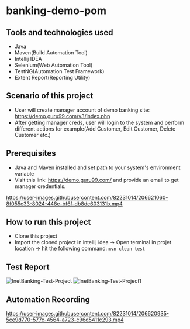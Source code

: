 # banking-demo-pom

## Tools and technologies used
- Java
- Maven(Build Automation Tool)
- Intellij IDEA
- Selenium(Web Automation Tool)
- TestNG(Automation Test Framework)
- Extent Report(Reporting Utility)

## Scenario of this project
- User will create manager account of demo banking site: https://demo.guru99.com/v3/index.php
- After getting manager creds, user will login to the system and perform different actions for example(Add Customer, Edit Customer, Delete Customer etc.)

## Prerequisites
- Java and Maven installed and set path to your system's environment variable
- Visit this link: https://demo.guru99.com/ and provide an email to get manager credentials.

https://user-images.githubusercontent.com/82231014/206621060-8f055c33-8024-448e-bf6f-db8de603131b.mp4

## How to run this project
- Clone this project
- Import the cloned project in intellij idea -> Open terminal in projet location -> hit the following command: ```mvn clean test```

## Test Report
![InetBanking-Test-Project](https://user-images.githubusercontent.com/82231014/206620887-640a9727-a34b-4b34-90b8-1b99601a2c10.png)
![InetBanking-Test-Project1](https://user-images.githubusercontent.com/82231014/206620895-ff21a683-6f92-4c15-a8b8-e998376c06a7.png)

## Automation Recording
https://user-images.githubusercontent.com/82231014/206620935-5ce9d770-577c-4564-a723-c96d5411c293.mp4

